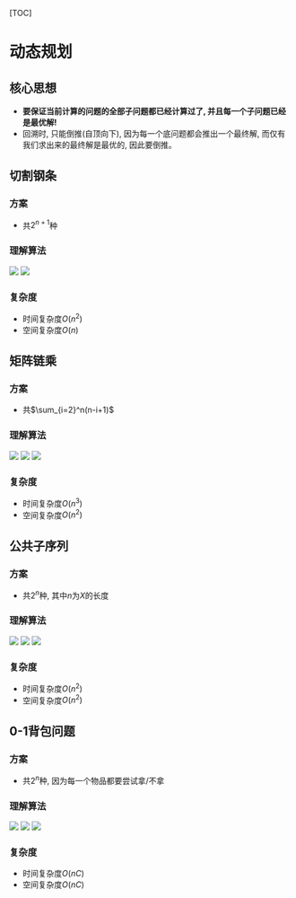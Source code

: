 [TOC]
# 动态规划
## 核心思想
- **要保证当前计算的问题的全部子问题都已经计算过了, 并且每一个子问题已经是最优解!**
- 回溯时, 只能倒推(自顶向下), 因为每一个底问题都会推出一个最终解, 而仅有我们求出来的最终解是最优的, 因此要倒推。
## 切割钢条
### 方案
- 共$2^{n+1}$种
### 理解算法
![](../../Resources/1_页面_01.png)
![](../../Resources/1_页面_02.png)
### 复杂度
- 时间复杂度$O(n^2)$
- 空间复杂度$O(n)$
## 矩阵链乘
### 方案
- 共$\sum_{i=2}^n(n-i+1)$
### 理解算法
![](../../Resources/1_页面_03.png)
![](../../Resources/1_页面_04.png)
![](../../Resources/1_页面_05.png)
### 复杂度
- 时间复杂度$O(n^3)$
- 空间复杂度$O(n^2)$
## 公共子序列
### 方案
- 共$2^n$种, 其中$n$为$X$的长度
### 理解算法
![](../../Resources/6%20动态规划-82.jpg)
![](../../Resources/1_页面_07.png)
![](../../Resources/1_页面_08.png)
### 复杂度
- 时间复杂度$O(n^2)$
- 空间复杂度$O(n^2)$
## 0-1背包问题
### 方案
- 共$2^n$种, 因为每一个物品都要尝试拿/不拿
### 理解算法
![](../../Resources/1_页面_09.png)
![](../../Resources/1_页面_10.png)
![](../../Resources/1_页面_11.png)
### 复杂度
- 时间复杂度$O(nC)$
- 空间复杂度$O(nC)$